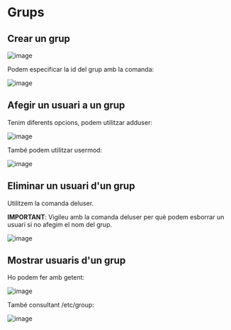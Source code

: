 # Grups

## Crear un grup

![image](https://github.com/XaSaFa/MP04/assets/110727546/69e71914-7773-4c39-90a4-c0abbf4bb046)

Podem especificar la id del grup amb la comanda:

![image](https://github.com/XaSaFa/MP04/assets/110727546/f944adc3-36ee-4fbd-a1f0-1baab72c9505)

## Afegir un usuari a un grup 

Tenim diferents opcions, podem utilitzar adduser:

![image](https://github.com/XaSaFa/MP04/assets/110727546/12cacc23-6c53-4e6c-b599-76fa74e2888b)

També podem utilitzar usermod:

![image](https://github.com/XaSaFa/MP04/assets/110727546/e0b0989e-3775-48db-89b9-a1fecba63ff7)

## Eliminar un usuari d'un grup

Utilitzem la comanda deluser.

**IMPORTANT**: Vigileu amb la comanda deluser per què podem esborrar un usuari si no afegim el nom del grup.

![image](https://github.com/XaSaFa/MP04/assets/110727546/c5e3745b-ae63-40ab-b18b-4170ad6280ac)

## Mostrar usuaris d'un grup

Ho podem fer amb getent:

![image](https://github.com/XaSaFa/MP04/assets/110727546/e8438f7c-a4c9-45b7-ab60-3f98ae055c06)

També consultant /etc/group:

![image](https://github.com/XaSaFa/MP04/assets/110727546/389f8d3f-150d-4301-9de2-f823f6a4ad65)

